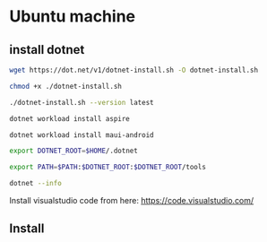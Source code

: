 # Ubuntu machine

## install dotnet

```bash
wget https://dot.net/v1/dotnet-install.sh -O dotnet-install.sh
``` 
```bash
chmod +x ./dotnet-install.sh
``` 
```bash
./dotnet-install.sh --version latest
``` 
```bash
dotnet workload install aspire
``` 
```bash
dotnet workload install maui-android
``` 

```bash
export DOTNET_ROOT=$HOME/.dotnet
```
```bash
export PATH=$PATH:$DOTNET_ROOT:$DOTNET_ROOT/tools
```
```bash
dotnet --info
```

Install visualstudio code from here: https://code.visualstudio.com/

## Install 
